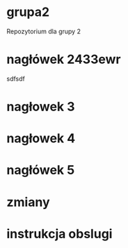 # grupa2
Repozytorium dla grupy 2

# nagłówek 2433ewr
 sdfsdf

# nagłowek 3

# nagłowek 4

# nagłówek 5

# zmiany


# instrukcja  obslugi
